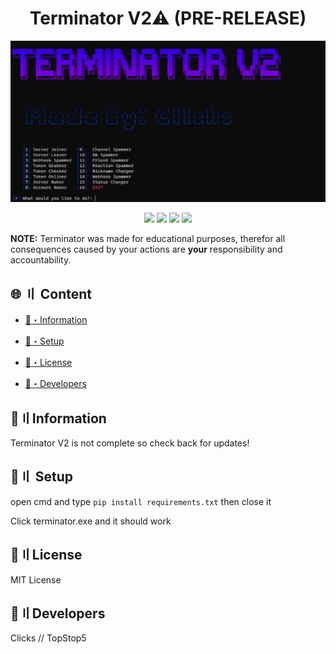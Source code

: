 <h1 align="center">
  Terminator V2⚠️ (PRE-RELEASE)
</h1>


<img src = ".\images\terminator.png">


<p align="center">
  <img src="https://img.shields.io/badge/discord.py-V2.0-brightgreen">
  <img src="https://img.shields.io/github/last-commit/TopStop5/Terminator?style=flat-square">
  <img src="https://img.shields.io/github/forks/TopStop5/Terminator?color=%02B039&label=Forks&style=flat-square">
  <img src="https://img.shields.io/github/stars/TopStop5/Terminator?color=%02B039&label=Stars&style=flat-square">
</p>

**NOTE:**
 Terminator was made for educational purposes, therefor all consequences caused by your actions are **your** responsibility and accountability.
## <a id="content"></a>🌐 〢 Content
- [🌟・Information](#info)
* [📁・Setup](#setup)
- [💎・License](#setup)
* [📝・Developers](#devs)


## <a id="info"></a>🌟〢Information
Terminator V2 is not complete so check back for updates!



## <a id="setup"></a>📁〢 Setup
open cmd and type `pip install requirements.txt` then close it

Click terminator.exe and it should work

## <a id="license"></a>💎〢License
MIT License

## <a id="devs"></a>📝〢Developers
Clicks // TopStop5



